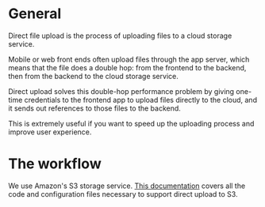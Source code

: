 # General

Direct file upload is the process of uploading files to a cloud storage service.

Mobile or web front ends often upload files through the app server, which means that the file does a double hop: from the frontend to the backend, then from the backend to the cloud storage service.

Direct upload solves this double-hop performance problem by giving one-time credentials to the frontend app to upload files directly to the cloud, and it sends out references to those files to the backend.

This is extremely useful if you want to speed up the uploading process and improve user experience.

# The workflow

We use Amazon's S3 storage service. [This documentation](https://www.ironin.it/blog/store-your-files-on-s3-using-the-ruby-shrine-gem-part-2.html) covers all the code and configuration files necessary to support direct upload to S3.
